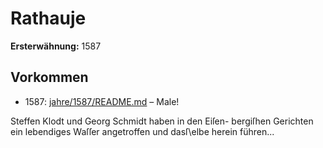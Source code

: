 # Rathauje

**Ersterwähnung:** 1587

## Vorkommen
- 1587: [jahre/1587/README.md](../jahre/1587/README.md) – Male!

Steffen Klodt und Georg Schmidt haben in den Eiſen-
bergiſhen Gerichten ein lebendiges Waſſer angetroffen
und dasſ\elbe herein führen...
